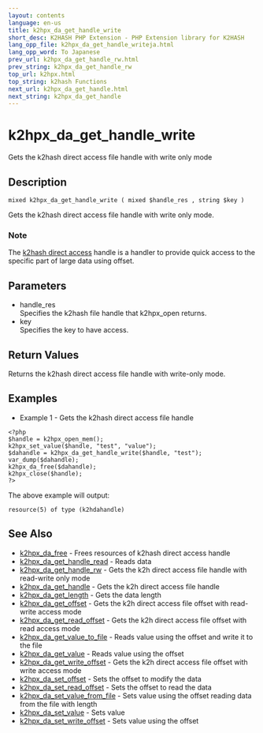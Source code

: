 ```yaml
---
layout: contents
language: en-us
title: k2hpx_da_get_handle_write
short_desc: K2HASH PHP Extension - PHP Extension library for K2HASH
lang_opp_file: k2hpx_da_get_handle_writeja.html
lang_opp_word: To Japanese
prev_url: k2hpx_da_get_handle_rw.html
prev_string: k2hpx_da_get_handle_rw
top_url: k2hpx.html
top_string: k2hash Functions
next_url: k2hpx_da_get_handle.html
next_string: k2hpx_da_get_handle
---
```


# k2hpx_da_get_handle_write
Gets the k2hash direct access file handle with write only mode

## Description

```
mixed k2hpx_da_get_handle_write ( mixed $handle_res , string $key )
```

Gets the k2hash direct access file handle with write only mode. 

### Note
The [k2hash direct access](https://pages.ghe.corp.yahoo.co.jp/yjcore/k2hash_phpext/en/function.k2hpx-da-free.html) handle is a handler to provide quick access to the specific part of large data using offset. 

## Parameters
- handle_res  
Specifies the k2hash file handle that k2hpx_open returns.
- key  
Specifies the key to have access.

## Return Values
Returns the k2hash direct access file handle with write-only mode. 

## Examples
- Example 1 - Gets the k2hash direct access file handle

```
<?php
$handle = k2hpx_open_mem();
k2hpx_set_value($handle, "test", "value");
$dahandle = k2hpx_da_get_handle_write($handle, "test");
var_dump($dahandle);
k2hpx_da_free($dahandle);
k2hpx_close($handle);
?>
```

The above example will output:

```
resource(5) of type (k2hdahandle)
```


## See Also
- [k2hpx_da_free](k2hpx_da_free.html) - Frees resources of k2hash direct access handle
- [k2hpx_da_get_handle_read](k2hpx_da_get_handle_read.html) - Reads data
- [k2hpx_da_get_handle_rw](k2hpx_da_get_handle_rw.html) - Gets the k2h direct access file handle with read-write only mode
- [k2hpx_da_get_handle](k2hpx_da_get_handle.html) - Gets the k2h direct access file handle
- [k2hpx_da_get_length](k2hpx_da_get_length.html) - Gets the data length
- [k2hpx_da_get_offset](k2hpx_da_get_offset.html) - Gets the k2h direct access file offset with read-write access mode
- [k2hpx_da_get_read_offset](k2hpx_da_get_read_offset.html) - Gets the k2h direct access file offset with read access mode
- [k2hpx_da_get_value_to_file](k2hpx_da_get_value_to_file.html) - Reads value using the offset and write it to the file
- [k2hpx_da_get_value](k2hpx_da_get_value.html) - Reads value using the offset
- [k2hpx_da_get_write_offset](k2hpx_da_get_write_offset.html) - Gets the k2h direct access file offset with write access mode
- [k2hpx_da_set_offset](k2hpx_da_set_offset.html) - Sets the offset to modify the data
- [k2hpx_da_set_read_offset](k2hpx_da_set_read_offset.html) - Sets the offset to read the data
- [k2hpx_da_set_value_from_file](k2hpx_da_set_value_from_file.html) - Sets value using the offset reading data from the file with length
- [k2hpx_da_set_value](k2hpx_da_set_value.html) - Sets value
- [k2hpx_da_set_write_offset](k2hpx_da_set_write_offset.html) - Sets value using the offset
